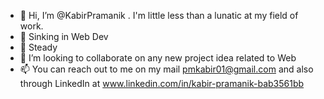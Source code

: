 - 👋 Hi, I’m @KabirPramanik . I'm little less than a lunatic at my field of work.
- 👀 Sinking in Web Dev
- 🌱 Steady
- 💞️ I’m looking to collaborate on any new project idea related to Web
- 📫 You can reach out to me on my mail pmkabir01@gmail.com and also through LinkedIn at www.linkedin.com/in/kabir-pramanik-bab3561bb
<!---
KabirPramanik/KabirPramanik is a ✨ special ✨ repository because its `README.md` (this file) appears on your GitHub profile.
You can click the Preview link to take a look at your changes.
--->
